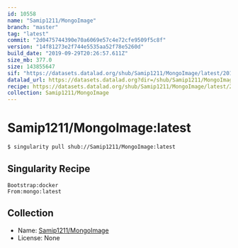 ```yaml
---
id: 10558
name: "Samip1211/MongoImage"
branch: "master"
tag: "latest"
commit: "2d0475744390e70a6069e57c4e72cfe9509f5c8f"
version: "14f81273e2f744e5535aa52f78e5260d"
build_date: "2019-09-29T20:26:57.611Z"
size_mb: 377.0
size: 143855647
sif: "https://datasets.datalad.org/shub/Samip1211/MongoImage/latest/2019-09-29-2d047574-14f81273/14f81273e2f744e5535aa52f78e5260d.sif"
datalad_url: https://datasets.datalad.org?dir=/shub/Samip1211/MongoImage/latest/2019-09-29-2d047574-14f81273/
recipe: https://datasets.datalad.org/shub/Samip1211/MongoImage/latest/2019-09-29-2d047574-14f81273/Singularity
collection: Samip1211/MongoImage
---
```


# Samip1211/MongoImage:latest

```bash
$ singularity pull shub://Samip1211/MongoImage:latest
```

## Singularity Recipe

```singularity
Bootstrap:docker
From:mongo:latest
```

## Collection

 - Name: [Samip1211/MongoImage](https://github.com/Samip1211/MongoImage)
 - License: None

